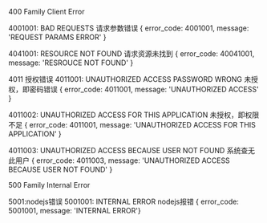 <!--
 * @Author: SoPudge
 * @Date: 2021-01-28 09:54:00
 * @LastEditors: SoPudge
 * @LastEditTime: 2021-01-29 10:51:58
 * @Description: file content
 * @FilePath: /ocs/ocs-server/docs/ErrorCode.md
-->

400 Family Client Error

4001001:
    BAD REQUESTS
    请求参数错误
    { error_code: 4001001, message: 'REQUEST PARAMS ERROR' }

4041001:
    RESOURCE NOT FOUND
    请求资源未找到
    { error_code: 40041001, message: 'RESROUCE NOT FOUND' }

4011 授权错误
4011001:
    UNAUTHORIZED ACCESS PASSWORD WRONG
    未授权，即密码错误
{ error_code: 4011001, message: 'UNAUTHORIZED ACCESS' }

4011002:
    UNAUTHORIZED ACCESS FOR THIS APPLICATION
     未授权，即权限不足
{ error_code: 4011001, message: 'UNAUTHORIZED ACCESS FOR THIS APPLICATION' }

4011003:
    UNAUTHORIZED ACCESS BECAUSE USER NOT FOUND
     系统查无此用户
{ error_code: 4011003, message: 'UNAUTHORIZED ACCESS BECAUSE USER NOT FOUND' }

500 Family Internal Error

5001:nodejs错误
5001001:
    INTERNAL ERROR
    nodejs报错
    { error_code: 5001001, message: 'INTERNAL ERROR'}

<!-- 5002:AXIOS错误
5002001:
    INTERNAL ERROR
    AXIOS请求错误
    { error_code: 5002001, message: 'INTERNAL ERROR'} -->


    
